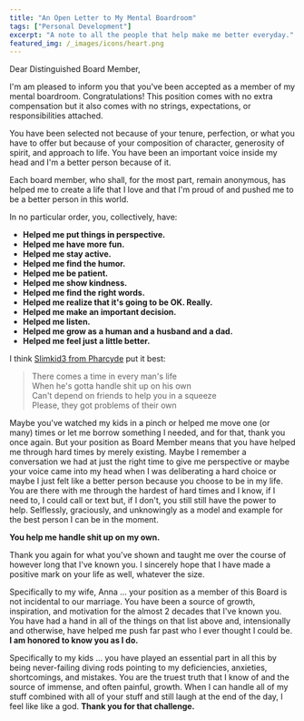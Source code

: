 ```yaml
---
title: "An Open Letter to My Mental Boardroom"
tags: ["Personal Development"]
excerpt: "A note to all the people that help make me better everyday."
featured_img: /_images/icons/heart.png
---
```


Dear Distinguished Board Member, 

I'm am pleased to inform you that you've been accepted as a member of my mental boardroom. Congratulations! This position comes with no extra compensation but it also comes with no strings, expectations, or responsibilities attached. 

You have been selected not because of your tenure, perfection, or what you have to offer but because of your composition of character, generosity of spirit, and approach to life. You have been an important voice inside my head and I'm a better person because of it. 

Each board member, who shall, for the most part, remain anonymous, has helped me to create a life that I love and that I'm proud of and pushed me to be a better person in this world.

In no particular order, you, collectively, have:

- **Helped me put things in perspective.**
- **Helped me have more fun.**
- **Helped me stay active.**
- **Helped me find the humor.**
- **Helped me be patient.**
- **Helped me show kindness.**
- **Helped me find the right words.**
- **Helped me realize that it's going to be OK. Really.**
- **Helped me make an important decision.**
- **Helped me listen.**
- **Helped me grow as a human and a husband and a dad.**
- **Helped me feel just a little better.** 

I think [Slimkid3 from Pharcyde](https://genius.com/600763) put it best:

> There comes a time in every man's life  
> When he's gotta handle shit up on his own  
> Can't depend on friends to help you in a squeeze  
> Please, they got problems of their own

Maybe you've watched my kids in a pinch or helped me move one (or many) times or let me borrow something I needed, and for that, thank you once again. But your position as Board Member means that you have helped me through hard times by merely existing. Maybe I remember a conversation we had at just the right time to give me perspective or maybe your voice came into my head when I was deliberating a hard choice or maybe I just felt like a better person because you choose to be in my life. You are there with me through the hardest of hard times and I know, if I need to, I could call or text but, if I don't, you still still have the power to help. Selflessly, graciously, and unknowingly as a model and example for the best person I can be in the moment.

**You help me handle shit up on my own.**

Thank you again for what you've shown and taught me over the course of however long that I've known you. I sincerely hope that I have made a positive mark on your life as well, whatever the size.

Specifically to my wife, Anna ... your position as a member of this Board is not incidental to our marriage. You have been a source of growth, inspiration, and motivation for the almost 2 decades that I've known you. You have had a hand in all of the things on that list above and, intensionally and otherwise, have helped me push far past who I ever thought I could be. **I am honored to know you as I do.**

Specifically to my kids ... you have played an essential part in all this by being never-failing diving rods pointing to my deficiencies, anxieties, shortcomings, and mistakes. You are the truest truth that I know of and the source of immense, and often painful, growth. When I can handle all of my stuff combined with all of your stuff and still laugh at the end of the day, I feel like like a god. **Thank you for that challenge.**